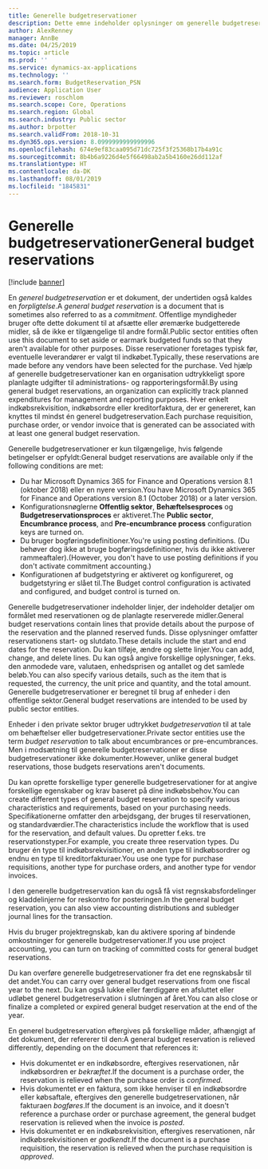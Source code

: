 ```yaml
---
title: Generelle budgetreservationer
description: Dette emne indeholder oplysninger om generelle budgetreservationer i den offentlige sektor i Microsoft Dynamics 365 for Finance and Operations.
author: AlexRenney
manager: AnnBe
ms.date: 04/25/2019
ms.topic: article
ms.prod: ''
ms.service: dynamics-ax-applications
ms.technology: ''
ms.search.form: BudgetReservation_PSN
audience: Application User
ms.reviewer: roschlom
ms.search.scope: Core, Operations
ms.search.region: Global
ms.search.industry: Public sector
ms.author: brpotter
ms.search.validFrom: 2018-10-31
ms.dyn365.ops.version: 8.0999999999999996
ms.openlocfilehash: 674e9ef83caa095d71dc725f3f25368b17b4a91c
ms.sourcegitcommit: 8b4b6a9226d4e5f66498ab2a5b4160e26dd112af
ms.translationtype: HT
ms.contentlocale: da-DK
ms.lasthandoff: 08/01/2019
ms.locfileid: "1845831"
---
```

# <a name="general-budget-reservations"></a><span data-ttu-id="c8ae7-103">Generelle budgetreservationer</span><span class="sxs-lookup"><span data-stu-id="c8ae7-103">General budget reservations</span></span>

[!include [banner](../includes/banner.md)]

<span data-ttu-id="c8ae7-104">En *generel budgetreservation* er et dokument, der undertiden også kaldes en *forpligtelse*.</span><span class="sxs-lookup"><span data-stu-id="c8ae7-104">A *general budget reservation* is a document that is sometimes also referred to as a *commitment*.</span></span> <span data-ttu-id="c8ae7-105">Offentlige myndigheder bruger ofte dette dokument til at afsætte eller øremærke budgetterede midler, så de ikke er tilgængelige til andre formål.</span><span class="sxs-lookup"><span data-stu-id="c8ae7-105">Public sector entities often use this document to set aside or earmark budgeted funds so that they aren't available for other purposes.</span></span> <span data-ttu-id="c8ae7-106">Disse reservationer foretages typisk før, eventuelle leverandører er valgt til indkøbet.</span><span class="sxs-lookup"><span data-stu-id="c8ae7-106">Typically, these reservations are made before any vendors have been selected for the purchase.</span></span> <span data-ttu-id="c8ae7-107">Ved hjælp af generelle budgetreservationer kan en organisation udtrykkeligt spore planlagte udgifter til administrations- og rapporteringsformål.</span><span class="sxs-lookup"><span data-stu-id="c8ae7-107">By using general budget reservations, an organization can explicitly track planned expenditures for management and reporting purposes.</span></span> <span data-ttu-id="c8ae7-108">Hver enkelt indkøbsrekvisition, indkøbsordre eller kreditorfaktura, der er genereret, kan knyttes til mindst én generel budgetreservation.</span><span class="sxs-lookup"><span data-stu-id="c8ae7-108">Each purchase requisition, purchase order, or vendor invoice that is generated can be associated with at least one general budget reservation.</span></span>

<span data-ttu-id="c8ae7-109">Generelle budgetreservationer er kun tilgængelige, hvis følgende betingelser er opfyldt:</span><span class="sxs-lookup"><span data-stu-id="c8ae7-109">General budget reservations are available only if the following conditions are met:</span></span>

- <span data-ttu-id="c8ae7-110">Du har Microsoft Dynamics 365 for Finance and Operations version 8.1 (oktober 2018) eller en nyere version.</span><span class="sxs-lookup"><span data-stu-id="c8ae7-110">You have Microsoft Dynamics 365 for Finance and Operations version 8.1 (October 2018) or a later version.</span></span>
- <span data-ttu-id="c8ae7-111">Konfigurationsnøglerne **Offentlig sektor**, **Behæftelsesproces** og **Budgetreservationsproces** er aktiveret.</span><span class="sxs-lookup"><span data-stu-id="c8ae7-111">The **Public sector**, **Encumbrance process**, and **Pre-encumbrance process** configuration keys are turned on.</span></span>
- <span data-ttu-id="c8ae7-112">Du bruger bogføringsdefinitioner.</span><span class="sxs-lookup"><span data-stu-id="c8ae7-112">You're using posting definitions.</span></span> <span data-ttu-id="c8ae7-113">(Du behøver dog ikke at bruge bogføringsdefinitioner, hvis du ikke aktiverer rammeaftaler).</span><span class="sxs-lookup"><span data-stu-id="c8ae7-113">(However, you don't have to use posting definitions if you don't activate commitment accounting.)</span></span>
- <span data-ttu-id="c8ae7-114">Konfigurationen af budgetstyring er aktiveret og konfigureret, og budgetstyring er slået til.</span><span class="sxs-lookup"><span data-stu-id="c8ae7-114">The Budget control configuration is activated and configured, and budget control is turned on.</span></span>

<span data-ttu-id="c8ae7-115">Generelle budgetreservationer indeholder linjer, der indeholder detaljer om formålet med reservationen og de planlagte reserverede midler.</span><span class="sxs-lookup"><span data-stu-id="c8ae7-115">General budget reservations contain lines that provide details about the purpose of the reservation and the planned reserved funds.</span></span> <span data-ttu-id="c8ae7-116">Disse oplysninger omfatter reservationens start- og slutdato.</span><span class="sxs-lookup"><span data-stu-id="c8ae7-116">These details include the start and end dates for the reservation.</span></span> <span data-ttu-id="c8ae7-117">Du kan tilføje, ændre og slette linjer.</span><span class="sxs-lookup"><span data-stu-id="c8ae7-117">You can add, change, and delete lines.</span></span> <span data-ttu-id="c8ae7-118">Du kan også angive forskellige oplysninger, f.eks. den anmodede vare, valutaen, enhedsprisen og antallet og det samlede beløb.</span><span class="sxs-lookup"><span data-stu-id="c8ae7-118">You can also specify various details, such as the item that is requested, the currency, the unit price and quantity, and the total amount.</span></span> <span data-ttu-id="c8ae7-119">Generelle budgetreservationer er beregnet til brug af enheder i den offentlige sektor.</span><span class="sxs-lookup"><span data-stu-id="c8ae7-119">General budget reservations are intended to be used by public sector entities.</span></span>

<span data-ttu-id="c8ae7-120">Enheder i den private sektor bruger udtrykket *budgetreservation* til at tale om behæftelser eller budgetreservationer.</span><span class="sxs-lookup"><span data-stu-id="c8ae7-120">Private sector entities use the term *budget reservation* to talk about encumbrances or pre-encumbrances.</span></span> <span data-ttu-id="c8ae7-121">Men i modsætning til generelle budgetreservationer er disse budgetreservationer ikke dokumenter.</span><span class="sxs-lookup"><span data-stu-id="c8ae7-121">However, unlike general budget reservations, those budgets reservations aren't documents.</span></span>

<span data-ttu-id="c8ae7-122">Du kan oprette forskellige typer generelle budgetreservationer for at angive forskellige egenskaber og krav baseret på dine indkøbsbehov.</span><span class="sxs-lookup"><span data-stu-id="c8ae7-122">You can create different types of general budget reservation to specify various characteristics and requirements, based on your purchasing needs.</span></span> <span data-ttu-id="c8ae7-123">Specifikationerne omfatter den arbejdsgang, der bruges til reservationen, og standardværdier.</span><span class="sxs-lookup"><span data-stu-id="c8ae7-123">The characteristics include the workflow that is used for the reservation, and default values.</span></span> <span data-ttu-id="c8ae7-124">Du opretter f.eks. tre reservationstyper.</span><span class="sxs-lookup"><span data-stu-id="c8ae7-124">For example, you create three reservation types.</span></span> <span data-ttu-id="c8ae7-125">Du bruger én type til indkøbsrekvisitioner, en anden type til indkøbsordrer og endnu en type til kreditorfakturaer.</span><span class="sxs-lookup"><span data-stu-id="c8ae7-125">You use one type for purchase requisitions, another type for purchase orders, and another type for vendor invoices.</span></span>

<span data-ttu-id="c8ae7-126">I den generelle budgetreservation kan du også få vist regnskabsfordelinger og kladdelinjerne for reskontro for posteringen.</span><span class="sxs-lookup"><span data-stu-id="c8ae7-126">In the general budget reservation, you can also view accounting distributions and subledger journal lines for the transaction.</span></span>

<span data-ttu-id="c8ae7-127">Hvis du bruger projektregnskab, kan du aktivere sporing af bindende omkostninger for generelle budgetreservationer.</span><span class="sxs-lookup"><span data-stu-id="c8ae7-127">If you use project accounting, you can turn on tracking of committed costs for general budget reservations.</span></span>

<span data-ttu-id="c8ae7-128">Du kan overføre generelle budgetreservationer fra det ene regnskabsår til det andet.</span><span class="sxs-lookup"><span data-stu-id="c8ae7-128">You can carry over general budget reservations from one fiscal year to the next.</span></span> <span data-ttu-id="c8ae7-129">Du kan også lukke eller færdiggøre en afsluttet eller udløbet generel budgetreservation i slutningen af året.</span><span class="sxs-lookup"><span data-stu-id="c8ae7-129">You can also close or finalize a completed or expired general budget reservation at the end of the year.</span></span>

<span data-ttu-id="c8ae7-130">En generel budgetreservation eftergives på forskellige måder, afhængigt af det dokument, der refererer til den:</span><span class="sxs-lookup"><span data-stu-id="c8ae7-130">A general budget reservation is relieved differently, depending on the document that references it:</span></span>

- <span data-ttu-id="c8ae7-131">Hvis dokumentet er en indkøbsordre, eftergives reservationen, når indkøbsordren er *bekræftet*.</span><span class="sxs-lookup"><span data-stu-id="c8ae7-131">If the document is a purchase order, the reservation is relieved when the purchase order is *confirmed*.</span></span>
- <span data-ttu-id="c8ae7-132">Hvis dokumentet er en faktura, som ikke henviser til en indkøbsordre eller købsaftale, eftergives den generelle budgetreservationen, når fakturaen *bogføres*.</span><span class="sxs-lookup"><span data-stu-id="c8ae7-132">If the document is an invoice, and it doesn't reference a purchase order or purchase agreement, the general budget reservation is relieved when the invoice is *posted*.</span></span>
- <span data-ttu-id="c8ae7-133">Hvis dokumentet er en indkøbsrekvisition, eftergives reservationen, når indkøbsrekvisitionen er *godkendt*.</span><span class="sxs-lookup"><span data-stu-id="c8ae7-133">If the document is a purchase requisition, the reservation is relieved when the purchase requisition is *approved*.</span></span>
